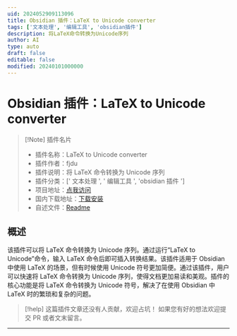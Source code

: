 ```yaml
---
uid: 2024052909113096
title: Obsidian 插件：LaTeX to Unicode converter
tags: ['文本处理', '编辑工具', 'obsidian插件']
description: 将LaTeX命令转换为Unicode序列
author: AI
type: auto
draft: false
editable: false
modified: 20240101000000
---
```


# Obsidian 插件：LaTeX to Unicode converter

> [!Note] 插件名片
> - 插件名称：LaTeX to Unicode converter
> - 插件作者：fjdu
> - 插件说明：将 LaTeX 命令转换为 Unicode 序列
> - 插件分类：[' 文本处理 ', ' 编辑工具 ', 'obsidian 插件 ']
> - 项目地址：[点我访问](https://github.com/fjdu/obsidian-latex-unicode)
> - 国内下载地址：[下载安装](https://pkmer.cn/products/plugin/pluginMarket/?latex-to-unicode)
> - 自述文件：[Readme](https://ghproxy.net/https://raw.githubusercontent.com/fjdu/obsidian-latex-unicode/master/README.md)

## 概述

该插件可以将 LaTeX 命令转换为 Unicode 序列。通过运行“LaTeX to Unicode”命令，输入 LaTeX 命令后即可插入转换结果。该插件适用于 Obsidian 中使用 LaTeX 的场景，但有时候使用 Unicode 符号更加简便。通过该插件，用户可以快速将 LaTeX 命令转换为 Unicode 序列，使得文档更加易读和美观。插件的核心功能是将 LaTeX 命令转换为 Unicode 符号，解决了在使用 Obsidian 中 LaTeX 时的繁琐和复杂的问题。

> [!help]
> 这篇插件文章还没有人贡献，欢迎占坑！
> 如果您有好的想法欢迎提交 PR 或者文末留言。

---



